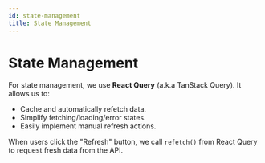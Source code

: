 ```yaml
---
id: state-management
title: State Management
---
```


# State Management

For state management, we use **React Query** (a.k.a TanStack Query). It allows us to:

- Cache and automatically refetch data.
- Simplify fetching/loading/error states.
- Easily implement manual refresh actions.

When users click the "Refresh" button, we call `refetch()` from React Query to request fresh data from the API.
